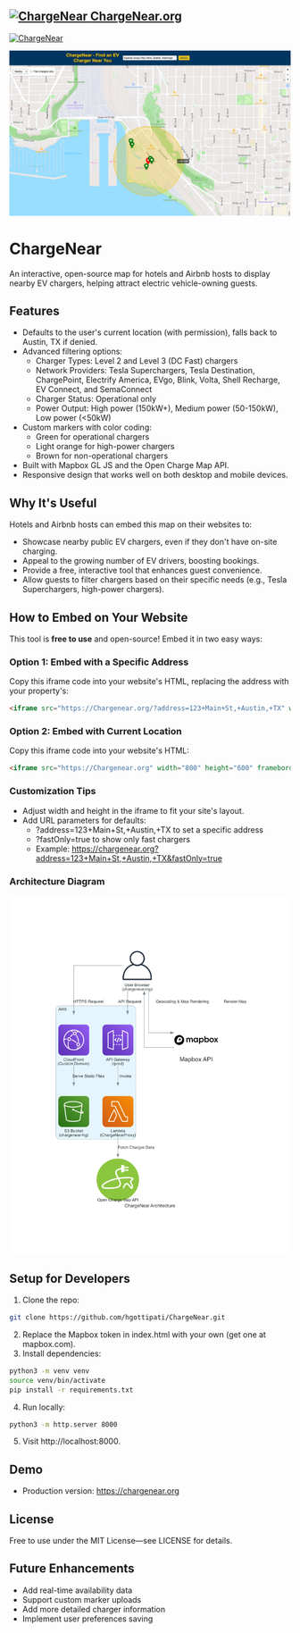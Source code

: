 
<p align="center">
  <a href="https://chargenear.org">
    <h2>
      <img src="https://chargenear.org/favicon.png" alt="ChargeNear" width="20">
      <strong>ChargeNear.org</strong>
    </h2>
  </a>
</p>

[![ChargeNear](https://img.shields.io/badge/Visit-ChargeNear.org-blue?logo=electric-vehicle&logoColor=white)](https://chargenear.org)


![ChargeNear Map](https://github.com/hgottipati/ChargeNear/blob/main/docs/screenshot.png)


# ChargeNear
An interactive, open-source map for hotels and Airbnb hosts to display nearby EV chargers, helping attract electric vehicle-owning guests.

## Features
- Defaults to the user's current location (with permission), falls back to Austin, TX if denied.
- Advanced filtering options:
  - Charger Types: Level 2 and Level 3 (DC Fast) chargers
  - Network Providers: Tesla Superchargers, Tesla Destination, ChargePoint, Electrify America, EVgo, Blink, Volta, Shell Recharge, EV Connect, and SemaConnect
  - Charger Status: Operational only
  - Power Output: High power (150kW+), Medium power (50-150kW), Low power (<50kW)
- Custom markers with color coding:
  - Green for operational chargers
  - Light orange for high-power chargers
  - Brown for non-operational chargers
- Built with Mapbox GL JS and the Open Charge Map API.
- Responsive design that works well on both desktop and mobile devices.

## Why It's Useful
Hotels and Airbnb hosts can embed this map on their websites to:
- Showcase nearby public EV chargers, even if they don't have on-site charging.
- Appeal to the growing number of EV drivers, boosting bookings.
- Provide a free, interactive tool that enhances guest convenience.
- Allow guests to filter chargers based on their specific needs (e.g., Tesla Superchargers, high-power chargers).

## How to Embed on Your Website
This tool is **free to use** and open-source! Embed it in two easy ways:

### Option 1: Embed with a Specific Address
Copy this iframe code into your website's HTML, replacing the address with your property's:
```html
<iframe src="https://Chargenear.org/?address=123+Main+St,+Austin,+TX" width="800" height="600" frameborder="0" style="border:0;" allowfullscreen></iframe>
```

### Option 2: Embed with Current Location
Copy this iframe code into your website's HTML:
```html
<iframe src="https://Chargenear.org" width="800" height="600" frameborder="0" style="border:0;" allowfullscreen></iframe>
```

### Customization Tips
- Adjust width and height in the iframe to fit your site's layout.
- Add URL parameters for defaults:
  - ?address=123+Main+St,+Austin,+TX to set a specific address
  - ?fastOnly=true to show only fast chargers
  - Example: https://chargenear.org?address=123+Main+St,+Austin,+TX&fastOnly=true

### Architecture Diagram
<img src="https://github.com/hgottipati/ChargeNear/blob/main/docs/chargenear_architecture.png" alt="ChargeNear Architecture" width="600">

## Setup for Developers
1. Clone the repo:
```bash
git clone https://github.com/hgottipati/ChargeNear.git
```
2. Replace the Mapbox token in index.html with your own (get one at mapbox.com).
3. Install dependencies:
```bash
python3 -m venv venv
source venv/bin/activate
pip install -r requirements.txt
```
4. Run locally:
```bash
python3 -m http.server 8000
```
5. Visit http://localhost:8000.

## Demo
* Production version: https://chargenear.org 

## License
Free to use under the MIT License—see LICENSE for details.

## Future Enhancements
- Add real-time availability data
- Support custom marker uploads
- Add more detailed charger information
- Implement user preferences saving
